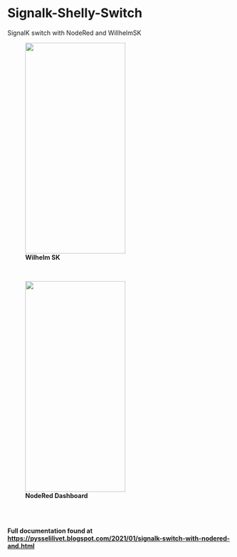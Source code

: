 # Signalk-Shelly-Switch
SignalK switch with NodeRed and WillhelmSK

<figure>
<img src=https://user-images.githubusercontent.com/16189982/103573197-253e4700-4ece-11eb-91ff-c3a4c727a15e.jpeg width="225" height="474"/>
<figcaption> <strong> Wilhelm SK <strong/></figcaption>
</figure>
<br/>
<figure>
<img src=https://user-images.githubusercontent.com/16189982/103573182-1e173900-4ece-11eb-8bf3-6811fb86f44a.jpeg width="225" height="474"/>
<figcaption> <strong> NodeRed Dashboard <strong/></figcaption>
  <br/>
</figure>
<br/>

Full documentation found at https://pysselilivet.blogspot.com/2021/01/signalk-switch-with-nodered-and.html
